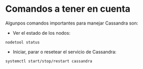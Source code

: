 # Comandos a tener en cuenta

Algunpos comandos importantes para manejar Cassandra son:

- Ver el estado de los nodos:

`nodetool status`

- Iniciar, parar o resetear el servicio de Cassandra:

`systemctl start/stop/restart cassandra`
